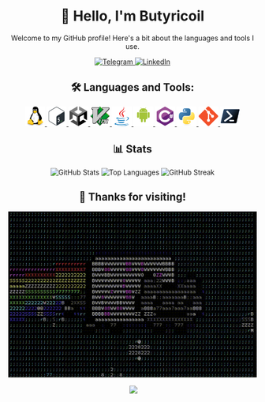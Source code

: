<div align="center">
  <h1>👋 Hello, I'm Butyricoil</h1>
  <p>Welcome to my GitHub profile! Here's a bit about the languages and tools I use.</p>
  <a href="https://t.me/kokobeeline" target="_blank">
    <img src="https://img.shields.io/badge/Telegram-%2300BFFF?logo=Telegram&logoColor=white" alt="Telegram">
  </a>
  <a href="https://www.linkedin.com/in/%D0%B0%D1%80%D1%82%D1%91%D0%BC-%D0%BA%D0%BE%D0%BA%D0%BE%D0%B1%D0%B5%D0%BB%D1%8F%D0%BD-742b1031b/" target="_blank">
    <img src="https://img.shields.io/badge/LinkedIn-%230A66C2?logo=LinkedIn&logoColor=white" alt="LinkedIn">
</a>

</div>

<h2 align="center">🛠️ Languages and Tools:</h2>
<p align="center">
  <a href="https://www.linux.org/" target="_blank">
    <img src="https://raw.githubusercontent.com/devicons/devicon/master/icons/linux/linux-original.svg" alt="Linux" width="40" height="40" />
  </a>
  <a href="https://www.gnu.org/software/bash/" target="_blank">
    <img src="https://raw.githubusercontent.com/devicons/devicon/master/icons/bash/bash-original.svg" alt="Bash" width="40" height="40" />
  </a>
  <a href="https://unity.com/" target="_blank">
    <img src="https://raw.githubusercontent.com/devicons/devicon/master/icons/unity/unity-original.svg" alt="Unity" width="40" height="40" />
  </a>
  <a href="https://www.vim.org/" target="_blank">
    <img src="https://raw.githubusercontent.com/devicons/devicon/master/icons/vim/vim-original.svg" alt="Vim" width="40" height="40" />
  </a>
  <a href="https://www.java.com" target="_blank">
    <img src="https://raw.githubusercontent.com/devicons/devicon/master/icons/java/java-original.svg" alt="Java" width="40" height="40" />
  </a>
  <a href="https://developer.android.com" target="_blank">
    <img src="https://raw.githubusercontent.com/devicons/devicon/master/icons/android/android-original-wordmark.svg" alt="Android" width="40" height="40" />
  </a>
  <a href="https://docs.microsoft.com/en-us/dotnet/csharp/" target="_blank">
    <img src="https://raw.githubusercontent.com/devicons/devicon/master/icons/csharp/csharp-original.svg" alt="C#" width="40" height="40" />
  </a>
  <a href="https://www.python.org" target="_blank">
    <img src="https://raw.githubusercontent.com/devicons/devicon/master/icons/python/python-original.svg" alt="Python" width="40" height="40" />
  </a>
  <a href="https://git-scm.com/" target="_blank">
    <img src="https://raw.githubusercontent.com/devicons/devicon/master/icons/git/git-original.svg" alt="Git" width="40" height="40" />
  </a>
  <a href="https://docs.microsoft.com/en-us/powershell/" target="_blank">
    <img src="https://raw.githubusercontent.com/devicons/devicon/master/icons/powershell/powershell-original.svg" alt="PowerShell" width="40" height="40" />
  </a>
</p>

<div align="center">
  <h2>📊 Stats</h2>
  <img src="https://github-readme-stats.vercel.app/api?username=Butyricoil&show_icons=true&locale=en&theme=tokyonight" alt="GitHub Stats" />
  <img src="https://github-readme-stats.vercel.app/api/top-langs?username=Butyricoil&show_icons=true&locale=en&layout=compact&theme=tokyonight" alt="Top Languages" />
  <img src="https://github-readme-streak-stats.herokuapp.com/?user=Butyricoil&theme=tokyonight" alt="GitHub Streak" />
</div>

<div align="center">
  <h2>🙏 Thanks for visiting!</h2>
  <img src="https://github.com/khrome/ansi-gif/blob/HEAD/Samples/nyan.gif?raw=true" />


</div>

<p align="center">
  <img src="https://komarev.com/ghpvc/?username=Butyricoil&style=flat-square&color=blueviolet" alt="">
  <img src="https://img.shields.io/github/followers/Butyricoil?logo=github&style=for-the-badge&color=0891b2&labelColor=1c1917" /> 
</p>
